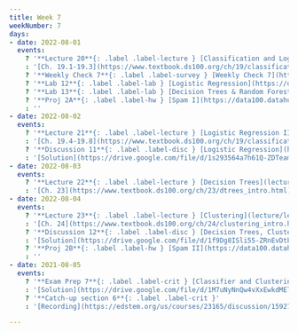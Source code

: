 ```yaml
---
title: Week 7
weekNumber: 7
days:
- date: 2022-08-01
  events:
    ? '**Lecture 20**{: .label .label-lecture } [Classification and Logistic Regression I](lecture/lec20)'
    : '[Ch. 19.1-19.3](https://www.textbook.ds100.org/ch/19/classification_intro.html)'
    ? '**Weekly Check 7**{: .label .label-survey } [Weekly Check 7](https://forms.gle/97EU3tHqbr72GHTw7)'
    ? '**Lab 12**{: .label .label-lab } [Logistic Regression](https://data100.datahub.berkeley.edu/hub/user-redirect/git-pull?repo=https%3A%2F%2Fgithub.com%2FDS-100%2Fsu22&branch=main&urlpath=lab%2Ftree%2Fsu22%2Flab%2Flab12%2Flab12.ipynb) (due Aug 6)'
    ? '**Lab 13**{: .label .label-lab } [Decision Trees & Random Forests](https://data100.datahub.berkeley.edu/hub/user-redirect/git-pull?repo=https%3A%2F%2Fgithub.com%2FDS-100%2Fsu22&branch=main&urlpath=lab%2Ftree%2Fsu22%2Flab%2Flab13%2Flab13.ipynb) (due Aug 6)'
    ? '**Proj 2A**{: .label .label-hw } [Spam I](https://data100.datahub.berkeley.edu/hub/user-redirect/git-pull?repo=https%3A%2F%2Fgithub.com%2FDS-100%2Fsu22&branch=main&urlpath=lab%2Ftree%2Fsu22%2Fproj%2Fproj2a%2Fproj2a.ipynb) (due Aug 4)'
    : ''
- date: 2022-08-02
  events:
    ? '**Lecture 21**{: .label .label-lecture } [Logistic Regression II](lecture/lec21)'
    : '[Ch. 19.4-19.8](https://www.textbook.ds100.org/ch/19/classification_log_reg.html)'
    ? '**Discussion 11**{: .label .label-disc } [Logistic Regression](https://drive.google.com/file/d/1UT-jMRav1LnvO2WyjzqVcrsxjVoQnuCl/view?usp=sharing)'
    : '[Solution](https://drive.google.com/file/d/1s293564a7h61Q-ZDTeam6G0x2KLyrNH3/view?usp=sharing), [Recording](https://edstem.org/us/courses/23165/discussion/1592785)'
- date: 2022-08-03
  events:
    ? '**Lecture 22**{: .label .label-lecture } [Decision Trees](lecture/lec22)'
    : '[Ch. 23](https://www.textbook.ds100.org/ch/23/dtrees_intro.html)'
- date: 2022-08-04
  events:
    ? '**Lecture 23**{: .label .label-lecture } [Clustering](lecture/lec23)'
    : '[Ch. 24](https://www.textbook.ds100.org/ch/24/clustering_intro.html)'
    ? '**Discussion 12**{: .label .label-disc } [Decision Trees, Clustering](https://drive.google.com/file/d/13RdStRDJwcnjNbQGiPefvfxWF8UKJFMR/view?usp=sharing)'
    : '[Solution](https://drive.google.com/file/d/1f9Dg8ISli55-ZRnEvDtbJFQYrYi96xQW/view?usp=sharing), [Recording](https://edstem.org/us/courses/23165/discussion/1592785)'
    ? '**Proj 2B**{: .label .label-hw } [Spam II](https://data100.datahub.berkeley.edu/hub/user-redirect/git-pull?repo=https%3A%2F%2Fgithub.com%2FDS-100%2Fsu22&branch=main&urlpath=lab%2Ftree%2Fsu22%2Fproj%2Fproj2b%2Fproj2b.ipynb) (due Aug 8)'
    : ''
- date: 2021-08-05
  events:
    ? '**Exam Prep 7**{: .label .label-crit } [Classifier and Clustering](https://drive.google.com/file/d/1FKRdNpYHDzjhYlTxA9BCmWtDKrYuGJKE/view?usp=sharing)'
    : '[Solution](https://drive.google.com/file/d/1M7uNyNnQw4vXxEwkdMEleIvf5mqqXkNx/view?usp=sharing), [Recording](https://edstem.org/us/courses/23165/discussion/1592785)'
    ? '**Catch-up section 6**{: .label .label-crit }'
    : '[Recording](https://edstem.org/us/courses/23165/discussion/1592785)'

---
```

